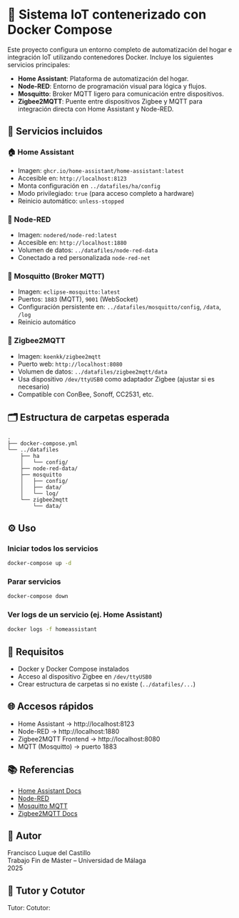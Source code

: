 # 🧱 Sistema IoT contenerizado con Docker Compose

Este proyecto configura un entorno completo de automatización del hogar e integración IoT utilizando contenedores Docker. Incluye los siguientes servicios principales:

- **Home Assistant**: Plataforma de automatización del hogar.
- **Node-RED**: Entorno de programación visual para lógica y flujos.
- **Mosquitto**: Broker MQTT ligero para comunicación entre dispositivos.
- **Zigbee2MQTT**: Puente entre dispositivos Zigbee y MQTT para integración directa con Home Assistant y Node-RED.

## 🚀 Servicios incluidos

### 🏠 Home Assistant
- Imagen: `ghcr.io/home-assistant/home-assistant:latest`
- Accesible en: `http://localhost:8123`
- Monta configuración en `../datafiles/ha/config`
- Modo privilegiado: `true` (para acceso completo a hardware)
- Reinicio automático: `unless-stopped`

### 🔄 Node-RED
- Imagen: `nodered/node-red:latest`
- Accesible en: `http://localhost:1880`
- Volumen de datos: `../datafiles/node-red-data`
- Conectado a red personalizada `node-red-net`

### 📡 Mosquitto (Broker MQTT)
- Imagen: `eclipse-mosquitto:latest`
- Puertos: `1883` (MQTT), `9001` (WebSocket)
- Configuración persistente en: `../datafiles/mosquitto/config`, `/data`, `/log`
- Reinicio automático

### 🧿 Zigbee2MQTT
- Imagen: `koenkk/zigbee2mqtt`
- Puerto web: `http://localhost:8080`
- Volumen de datos: `../datafiles/zigbee2mqtt/data`
- Usa dispositivo `/dev/ttyUSB0` como adaptador Zigbee (ajustar si es necesario)
- Compatible con ConBee, Sonoff, CC2531, etc.

## 🗂 Estructura de carpetas esperada

```
.
├── docker-compose.yml
└── ../datafiles
    ├── ha
    │   └── config/
    ├── node-red-data/
    ├── mosquitto
    │   ├── config/
    │   ├── data/
    │   └── log/
    └── zigbee2mqtt
        └── data/
```

## ⚙️ Uso

### Iniciar todos los servicios

```bash
docker-compose up -d
```

### Parar servicios

```bash
docker-compose down
```

### Ver logs de un servicio (ej. Home Assistant)

```bash
docker logs -f homeassistant
```

## 📌 Requisitos

- Docker y Docker Compose instalados
- Acceso al dispositivo Zigbee en `/dev/ttyUSB0`
- Crear estructura de carpetas si no existe (`../datafiles/...`)

## 🌐 Accesos rápidos

- Home Assistant → http://localhost:8123
- Node-RED → http://localhost:1880
- Zigbee2MQTT Frontend → http://localhost:8080
- MQTT (Mosquitto) → puerto 1883

## 📚 Referencias

- [Home Assistant Docs](https://www.home-assistant.io/docs/)
- [Node-RED](https://nodered.org/docs/)
- [Mosquitto MQTT](https://mosquitto.org/)
- [Zigbee2MQTT Docs](https://www.zigbee2mqtt.io/)

## 📝 Autor

Francisco Luque del Castillo  
Trabajo Fin de Máster – Universidad de Málaga  
2025

## 📝 Tutor y Cotutor

Tutor: 
Cotutor:  
